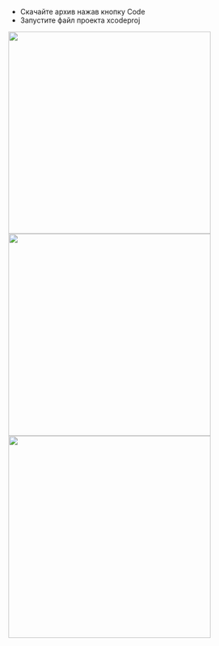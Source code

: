 - Скачайте архив нажав кнопку Code
- Запустите файл проекта xcodeproj

<img src="https://github.com/KAKPONOTAM/StarWarsCharacterDescription/assets/90626471/f82f9e79-0cdb-4ab3-8a58-33fe45b46cfb.jpg" height=400> <img src="https://github.com/KAKPONOTAM/StarWarsCharacterDescription/assets/90626471/f827a7b1-1221-4623-8e51-6ad90b996def.jpg" height=400>
<img src="https://github.com/KAKPONOTAM/StarWarsCharacterDescription/assets/90626471/0e1e5fdb-a130-4dcc-9816-1c1c3ccf4cc4.jpg" height=400>
